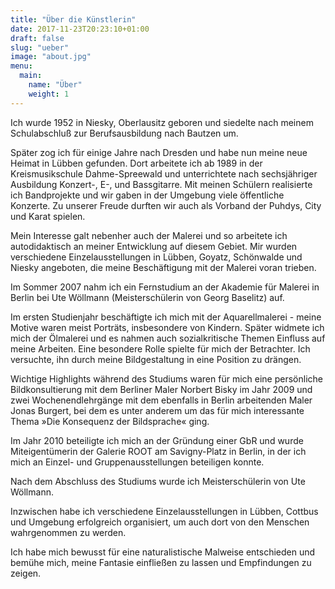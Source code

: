 ```yaml
---
title: "Über die Künstlerin"
date: 2017-11-23T20:23:10+01:00
draft: false
slug: "ueber"
image: "about.jpg"
menu:
  main:
    name: "Über"
    weight: 1
---
```


Ich wurde 1952 in Niesky, Oberlausitz geboren und siedelte nach meinem Schulabschluß zur Berufsausbildung nach Bautzen um.

Später zog ich für einige Jahre nach Dresden und habe nun meine neue Heimat in Lübben gefunden. Dort arbeitete ich ab 1989 in der Kreismusikschule Dahme-Spreewald und unterrichtete nach sechsjähriger Ausbildung Konzert-, E-, und Bassgitarre. Mit meinen Schülern realisierte ich Bandprojekte und wir gaben in der Umgebung viele öffentliche Konzerte. Zu unserer Freude durften wir auch als Vorband der Puhdys, City und Karat spielen.

Mein Interesse galt nebenher auch der Malerei und so arbeitete ich autodidaktisch an meiner Entwicklung auf diesem Gebiet. Mir wurden verschiedene Einzelausstellungen in Lübben, Goyatz, Schönwalde und Niesky angeboten, die meine Beschäftigung mit der Malerei voran trieben.

Im Sommer 2007 nahm ich ein Fernstudium an der Akademie für Malerei in Berlin bei Ute Wöllmann (Meisterschülerin von Georg Baselitz) auf.

Im ersten Studienjahr beschäftigte ich mich mit der Aquarellmalerei - meine Motive waren meist Porträts, insbesondere von Kindern. Später widmete ich mich der Ölmalerei und es nahmen auch sozialkritische Themen Einfluss auf meine Arbeiten. Eine besondere Rolle spielte für mich der Betrachter. Ich versuchte, ihn durch meine Bildgestaltung in eine Position zu drängen.

Wichtige Highlights während des Studiums waren für mich eine persönliche Bildkonsultierung mit dem Berliner Maler Norbert Bisky im Jahr 2009 und zwei Wochenendlehrgänge mit dem ebenfalls in Berlin arbeitenden Maler Jonas Burgert, bei dem es unter anderem um das für mich interessante Thema »Die Konsequenz der Bildsprache« ging.

Im Jahr 2010 beteiligte ich mich an der Gründung einer GbR und wurde Miteigentümerin der Galerie ROOT am Savigny-Platz in Berlin, in der ich mich an Einzel- und Gruppenausstellungen beteiligen konnte.

Nach dem Abschluss des Studiums wurde ich Meisterschülerin von Ute Wöllmann.

Inzwischen habe ich verschiedene Einzelausstellungen in Lübben, Cottbus und Umgebung erfolgreich organisiert, um auch dort von den Menschen wahrgenommen zu werden.

Ich habe mich bewusst für eine naturalistische Malweise entschieden und bemühe mich, meine Fantasie einfließen zu lassen und Empfindungen zu zeigen.